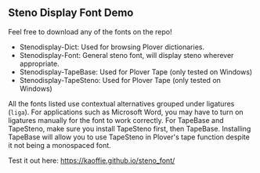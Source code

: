 ## Steno Display Font Demo

Feel free to download any of the fonts on the repo!

- Stenodisplay-Dict: Used for browsing Plover dictionaries.
- Stenodisplay-Font: General steno font, will display steno wherever appropriate.
- Stenodisplay-TapeBase: Used for Plover Tape (only tested on Windows)
- Stenodisplay-TapeSteno: Used for Plover Tape (only tested on Windows)

All the fonts listed use contextual alternatives grouped under ligatures (`liga`). For applications such as Microsoft Word, you may have to turn on ligatures manually for the font to work correctly. For TapeBase and TapeSteno, make sure you install TapeSteno first, then TapeBase. Installing TapeBase will allow you to use TapeSteno in Plover's tape function despite it not being a monospaced font.

Test it out here: https://kaoffie.github.io/steno_font/
